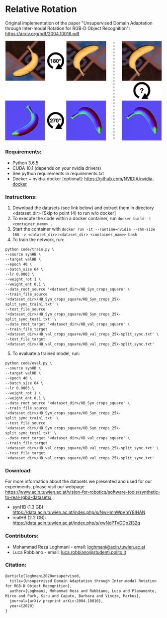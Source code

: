 # Relative Rotation
Original implementation of the paper "Unsupervised Domain Adaptation through Inter-modal Rotation for RGB-D Object Recognition": https://arxiv.org/pdf/2004.10016.pdf

<img src="images/teaser_RR.png" width=640 >

### Requirements:
* Python 3.6.5
* CUDA 10.1 (depends on your nvidia drivers)
* See python requirements in requirements.txt
* Docker + nvidia-docker [optional]: https://github.com/NVIDIA/nvidia-docker

### Instructions:
1. Download the datasets (see link below) and extract them in directory <dataset_dir>
[Skip to point (4) to run w/o docker]
2. To execute the code within a docker container, run ```docker build -t <container_name> .```
3. Start the container with ```docker run -it --runtime=nvidia --shm-size 16G -v <dataset_dir>:<dataset_dir> <container_name> bash```
4. To train the network, run: 
```
python code/train.py \
--source synHB \
--target valHB \
--epoch 40 \
--batch_size 64 \
--lr 0.0003 \
--weight_rot 1 \
--weight_ent 0.1 \
--data_root_source '<dataset_dir>/HB_Syn_crops_square' \
--train_file_source '<dataset_dir>/HB_Syn_crops_square/HB_Syn_crops_25k-split_sync_train1.txt' \
--test_file_source '<dataset_dir>/HB_Syn_crops_square/HB_Syn_crops_25k-split_sync_test1.txt' \
--data_root_target '<dataset_dir>/HB_val_crops_square' \
--train_file_target '<dataset_dir>/HB_val_crops_square/HB_val_crops_25k-split_sync.txt' \
--test_file_target '<dataset_dir>/HB_val_crops_square/HB_val_crops_25k-split_sync.txt'
```
5. To evaluate a trained model, run: 
```
python code/eval.py \
--source synHB \
--target valHB \
--epoch 40 \
--batch_size 64 \
--lr 0.0003 \
--weight_rot 1 \
--weight_ent 0.1 \
--data_root_source '<dataset_dir>/HB_Syn_crops_square' \
--train_file_source '<dataset_dir>/HB_Syn_crops_square/HB_Syn_crops_25k-split_sync_train1.txt' \
--test_file_source '<dataset_dir>/HB_Syn_crops_square/HB_Syn_crops_25k-split_sync_test1.txt' \
--data_root_target '<dataset_dir>/HB_val_crops_square' \
--train_file_target '<dataset_dir>/HB_val_crops_square/HB_val_crops_25k-split_sync.txt' \
--test_file_target '<dataset_dir>/HB_val_crops_square/HB_val_crops_25k-split_sync.txt'
```

### Download:
For more information about the datasets we presented and used for our experiments, please visit our webpage  https://www.acin.tuwien.ac.at/vision-for-robotics/software-tools/synthetic-to-real-rgbd-datasets/
* synHB (1.3 GB): https://data.acin.tuwien.ac.at/index.php/s/NwHmnWpVmY8IHAN
* realHB (2.2 GB): https://data.acin.tuwien.ac.at/index.php/s/xwNoPTvDDp2I32q

### Contributors:
* Mohammad Reza Loghmani - email: loghmani@acin.tuwien.ac.at
* Luca Robbiano - email: luca.robbiano@studenti.polito.it

### Citation:
```
@article{loghmani2020unsupervised,
  title={Unsupervised Domain Adaptation through Inter-modal Rotation for RGB-D Object Recognition},
  author={Loghmani, Mohammad Reza and Robbiano, Luca and Planamente, Mirco and Park, Kiru and Caputo, Barbara and Vincze, Markus},
  journal={arXiv preprint arXiv:2004.10016},
  year={2020}
}
```
